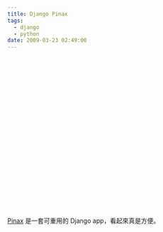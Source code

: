 ```yaml
---
title: Django Pinax
tags:
  - django
  - python
date: 2009-03-23 02:49:00
---
```


<object width="425" height="344"><param name="movie" value="http://www.youtube.com/v/1J91Ownq-7g&color1=0xb1b1b1&color2=0xcfcfcf&hl=en&feature=player_embedded&fs=1"></param><param name="allowFullScreen" value="true"></param><embed src="http://www.youtube.com/v/1J91Ownq-7g&color1=0xb1b1b1&color2=0xcfcfcf&hl=en&feature=player_embedded&fs=1" type="application/x-shockwave-flash" allowfullscreen="true" width="425" height="344"></embed></object>

[Pinax](http://pinaxproject.com/) 是一套可重用的 Django app，看起來真是方便。